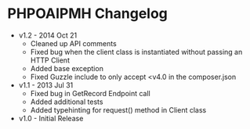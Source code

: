 PHPOAIPMH Changelog
===================

* v1.2 - 2014 Oct 21
  - Cleaned up API comments
  - Fixed bug when the client class is instantiated without passing an HTTP Client
  - Added base exception
  - Fixed Guzzle include to only accept <v4.0 in the composer.json
* v1.1 - 2013 Jul 31
  - Fixed bug in GetRecord Endpoint call
  - Added additional tests
  - Added typehinting for request() method in Client class
* v1.0 - Initial Release
